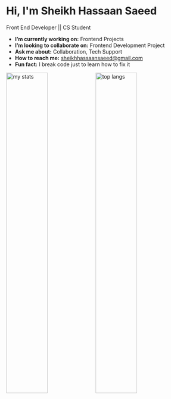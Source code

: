 # Hi, I'm Sheikh Hassaan Saeed
Front End Developer || CS Student



-  **I’m currently working on:** Frontend Projects
-  **I’m looking to collaborate on:** Frontend Development Project
-  **Ask me about:** Collaboration, Tech Support
-  **How to reach me:** sheikhhassaansaeed@gmail.com
-  **Fun fact:** I break code just to learn how to fix it



<img alt="my stats" align="left" width="47%" src="https://github-readme-stats.vercel.app/api?username=sheikh-hassaan-saeed&theme=dark&cache_seconds=1800" />
<img alt="top langs" align="left" width="47%" src="https://github-readme-stats.vercel.app/api/top-langs/?username=sheikh-hassaan-saeed&theme=dark&layout=compact&cache_seconds=1800" />



